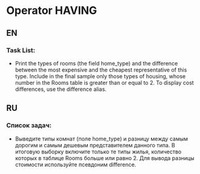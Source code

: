 # Operator HAVING

## EN

### Task List:

- Print the types of rooms (the field home_type) and the difference between the most expensive and the cheapest representative of this type. Include in the final sample only those types of housing, whose number in the Rooms table is greater than or equal to 2.
  To display cost differences, use the difference alias.

## RU

### Список задач:

- Выведите типы комнат (поле home_type) и разницу между самым дорогим и самым дешевым представителем данного типа. В итоговую выборку включите только те типы жилья, количество которых в таблице Rooms больше или равно 2.
  Для вывода разницы стоимости используйте псевдоним difference.
